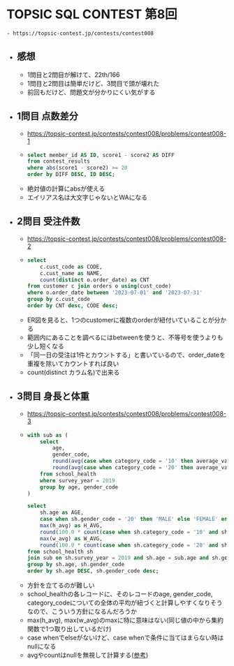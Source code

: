 # TOPSIC SQL CONTEST 第8回
	- https://topsic-contest.jp/contests/contest008
- ## 感想
	- 1問目と2問目が解けて、22th/166
	- 1問目と2問目は簡単だけど、3問目で頭が壊れた
	- 前回もだけど、問題文が分かりにくい気がする
- ## 1問目 点数差分
	- https://topsic-contest.jp/contests/contest008/problems/contest008-1
	- ```sql
	  select member_id AS ID, score1 - score2 AS DIFF
	  from contest_results
	  where abs(score1 - score2) >= 20
	  order by DIFF DESC, ID DESC;
	  ```
	- 絶対値の計算にabsが使える
	- エイリアス名は大文字じゃないとWAになる
- ## 2問目 受注件数
	- https://topsic-contest.jp/contests/contest008/problems/contest008-2
	- ```sql
	  select
	      c.cust_code as CODE,
	      c.cust_name as NAME,
	      count(distinct o.order_date) as CNT
	  from customer c join orders o using(cust_code)
	  where o.order_date between '2023-07-01' and '2023-07-31'
	  group by c.cust_code
	  order by CNT desc, CODE desc;
	  ```
	- ER図を見ると、1つのcustomerに複数のorderが紐付いていることが分かる
	- 範囲内にあることを調べるにはbetweenを使うと、不等号を使うよりも少し短くなる
	- 「同一日の受注は1件とカウントする」と書いているので、order_dateを重複を除いてカウントすれば良い
	- count(distinct カラム名)で出来る
- ## 3問目 身長と体重
	- https://topsic-contest.jp/contests/contest008/problems/contest008-3
	- ```sql
	  with sub as (
	      select
	          age,
	          gender_code,
	          round(avg(case when category_code = '10' then average_value end), 1) as h_avg,
	          round(avg(case when category_code = '20' then average_value end), 1) as w_avg
	      from school_health
	      where survey_year = 2019
	      group by age, gender_code
	  )
	  
	  select
	      sh.age as AGE,
	      case when sh.gender_code = '20' then 'MALE' else 'FEMALE' end as GENDER,
	      max(h_avg) as H_AVG,
	      round(100.0 * count(case when sh.category_code = '10' and sh.average_value >= sub.h_avg then 1 end) / count(case when sh.category_code = '10' then 1 end), 1) || '%' as H_PER,
	      max(w_avg) as W_AVG,
	      round(100.0 * count(case when sh.category_code = '20' and sh.average_value >= sub.w_avg then 1 end) / count(case when sh.category_code = '20' then 1 end), 1) || '%' as W_PER
	  from school_health sh
	  join sub on sh.survey_year = 2019 and sh.age = sub.age and sh.gender_code = sub.gender_code
	  group by sh.age, sh.gender_code
	  order by sh.age DESC, sh.gender_code desc;
	  ```
	- 方針を立てるのが難しい
	- school_healthの各レコードに、そのレコードのage, gender_code, category_codeについての全体の平均が紐づくと計算しやすくなりそうなので、こういう方針になるんだろうか
	- max(h_avg), max(w_avg)のmaxに特に意味はない(同じ値の中から集約関数で1つ取り出しているだけ)
	- case whenでelseがないけど、case whenで条件に当てはまらない時はnullになる
	- avgやcountはnullを無視して計算する([参考](https://mamori017.hatenablog.com/entry/2017/04/25/022546))